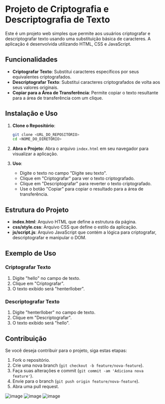 # Projeto de Criptografia e Descriptografia de Texto

Este é um projeto web simples que permite aos usuários criptografar e descriptografar texto usando uma substituição básica de caracteres. A aplicação é desenvolvida utilizando HTML, CSS e JavaScript.

## Funcionalidades

- **Criptografar Texto**: Substitui caracteres específicos por seus equivalentes criptografados.
- **Descriptografar Texto**: Substitui caracteres criptografados de volta aos seus valores originais.
- **Copiar para a Área de Transferência**: Permite copiar o texto resultante para a área de transferência com um clique.

## Instalação e Uso

1. **Clone o Repositório**:
   ```bash
   git clone <URL_DO_REPOSITÓRIO>
   cd <NOME_DO_DIRETÓRIO>
   ```

2. **Abra o Projeto**:
   Abra o arquivo `index.html` em seu navegador para visualizar a aplicação.

3. **Uso**:
   - Digite o texto no campo "Digite seu texto".
   - Clique em "Criptografar" para ver o texto criptografado.
   - Clique em "Descriptografar" para reverter o texto criptografado.
   - Use o botão "Copiar" para copiar o resultado para a área de transferência.

## Estrutura do Projeto

- **index.html**: Arquivo HTML que define a estrutura da página.
- **css/style.css**: Arquivo CSS que define o estilo da aplicação.
- **js/script.js**: Arquivo JavaScript que contém a lógica para criptografar, descriptografar e manipular o DOM.

## Exemplo de Uso

### Criptografar Texto

1. Digite "hello" no campo de texto.
2. Clique em "Criptografar".
3. O texto exibido será "henterllober".

### Descriptografar Texto

1. Digite "henterllober" no campo de texto.
2. Clique em "Descriptografar".
3. O texto exibido será "hello".

## Contribuição

Se você deseja contribuir para o projeto, siga estas etapas:

1. Fork o repositório.
2. Crie uma nova branch (`git checkout -b feature/nova-feature`).
3. Faça suas alterações e commit (`git commit -am 'Adiciona nova feature'`).
4. Envie para o branch (`git push origin feature/nova-feature`).
5. Abra uma pull request.

![image](https://github.com/user-attachments/assets/1a72747f-72a0-4bf5-bd76-2dc55a7decf9)
![image](https://github.com/user-attachments/assets/85629a0c-9d75-46c8-8baa-3172128abab9)
![image](https://github.com/user-attachments/assets/54ac9516-09db-4331-bfdf-61e3b083b43f)

